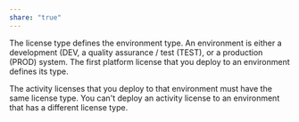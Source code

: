 ```yaml
---
share: "true"
---
```


The license type defines the environment type. An environment is either a development (DEV, a quality assurance / test (TEST), or a production (PROD) system. The first platform license that you deploy to an environment defines its type. 

The activity licenses that you deploy to that environment must have the same license type. You can't deploy an activity license to an environment that has a different license type.